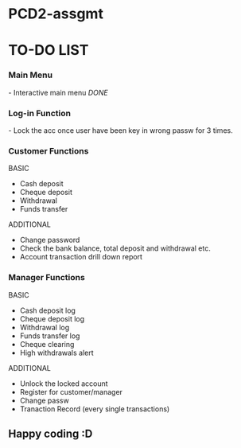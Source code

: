 # PCD2-assgmt
<h1>TO-DO LIST</h1>
<h3><strong>Main Menu</strong></h3>
- Interactive main menu <em>DONE</em>
<h3><strong>Log-in Function</strong></h3>
- Lock the acc once user have been key in wrong passw for 3 times.
<h3><strong>Customer Functions</strong></h3>

BASIC

- Cash deposit
- Cheque deposit
- Withdrawal
- Funds transfer

ADDITIONAL
- Change password
- Check the bank balance, total deposit and withdrawal etc.
- Account transaction drill down report
<h3><strong>Manager Functions</strong></h3>

BASIC

- Cash deposit log
- Cheque deposit log
- Withdrawal log
- Funds transfer log
- Cheque clearing
- High withdrawals alert

ADDITIONAL
- Unlock the locked account
- Register for customer/manager
- Change passw
- Tranaction Record (every single transactions)
<h2>Happy coding :D</h2>
